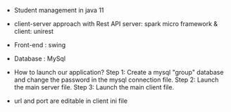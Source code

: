 * Student management in java 11
* client-server approach with Rest API
   server: spark micro framework
   & 
   client: unirest
* Front-end : swing
* Database : MySql

* How to launch our application?
Step 1: Create a mysql "group" database and change the password in the mysql connection file. 
Step 2: Launch the main server file.
Step 3: Launch the main client file.

* url and port are editable in client ini file
